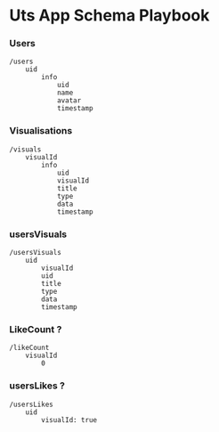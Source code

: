 # Uts App Schema Playbook

### Users

    /users
        uid
            info
                uid
                name
                avatar
                timestamp

### Visualisations

    /visuals
        visualId
            info
                uid
                visualId
                title
                type
                data
                timestamp

### usersVisuals

    /usersVisuals
        uid
            visualId
            uid
            title
            type
            data
            timestamp                


### LikeCount ?

    /likeCount
        visualId
            0

### usersLikes ?

    /usersLikes
        uid
            visualId: true
